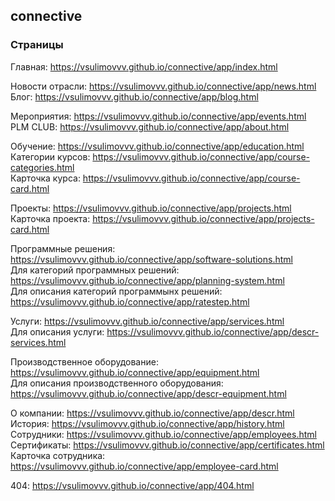 ## connective
### Страницы
Главная: https://vsulimovvv.github.io/connective/app/index.html  

Новости отрасли: https://vsulimovvv.github.io/connective/app/news.html  
Блог: https://vsulimovvv.github.io/connective/app/blog.html  

Мероприятия: https://vsulimovvv.github.io/connective/app/events.html  
PLM CLUB: https://vsulimovvv.github.io/connective/app/about.html  

Обучение: https://vsulimovvv.github.io/connective/app/education.html  
Категории курсов: https://vsulimovvv.github.io/connective/app/course-categories.html  
Карточка курса: https://vsulimovvv.github.io/connective/app/course-card.html  

Проекты: https://vsulimovvv.github.io/connective/app/projects.html  
Карточка проекта: https://vsulimovvv.github.io/connective/app/projects-card.html  

Программные решения: https://vsulimovvv.github.io/connective/app/software-solutions.html  
Для категорий программных решений: https://vsulimovvv.github.io/connective/app/planning-system.html  
Для описания категорий программынх решений: https://vsulimovvv.github.io/connective/app/ratestep.html  

Услуги: https://vsulimovvv.github.io/connective/app/services.html  
Для описания услуги: https://vsulimovvv.github.io/connective/app/descr-services.html  
  
Производственное оборудование: https://vsulimovvv.github.io/connective/app/equipment.html   
Для описания производственного оборудования: https://vsulimovvv.github.io/connective/app/descr-equipment.html   

О компании: https://vsulimovvv.github.io/connective/app/descr.html  
История: https://vsulimovvv.github.io/connective/app/history.html  
Сотрудники: https://vsulimovvv.github.io/connective/app/employees.html  
Сертификаты: https://vsulimovvv.github.io/connective/app/certificates.html  
Карточка сотрудника: https://vsulimovvv.github.io/connective/app/employee-card.html  

404: https://vsulimovvv.github.io/connective/app/404.html  